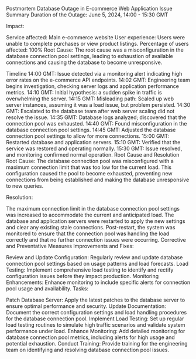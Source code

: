 Postmortem
Database Outage in E-commerce Web Application
Issue Summary
Duration of the Outage: June 5, 2024, 14:00 - 15:30 GMT

Impact:

Service affected: Main e-commerce website
User experience: Users were unable to complete purchases or view product listings.
Percentage of users affected: 100%
Root Cause:
The root cause was a misconfiguration in the database connection pool settings, leading to exhaustion of available connections and causing the database to become unresponsive.

Timeline
14:00 GMT: Issue detected via a monitoring alert indicating high error rates on the e-commerce API endpoints.
14:02 GMT: Engineering team begins investigation, checking server logs and application performance metrics.
14:10 GMT: Initial hypothesis: a sudden spike in traffic is overwhelming the server.
14:15 GMT: Misleading path: Scaled up web server instances, assuming it was a load issue, but problem persisted.
14:30 GMT: Escalated to the database team after web server scaling did not resolve the issue.
14:35 GMT: Database logs analyzed; discovered that the connection pool was exhausted.
14:40 GMT: Found misconfiguration in the database connection pool settings.
14:45 GMT: Adjusted the database connection pool settings to allow for more connections.
15:00 GMT: Restarted database and application servers.
15:10 GMT: Verified that the service was restored and operating normally.
15:30 GMT: Issue resolved, and monitoring confirmed normal operation.
Root Cause and Resolution
Root Cause:
The database connection pool was misconfigured with a maximum connection limit that was too low for the current load. This configuration caused the pool to become exhausted, preventing new connections from being established and making the database unresponsive to new queries.

Resolution:

The maximum connection limit in the database connection pool settings was increased to accommodate the current and anticipated load.
The database and application servers were restarted to apply the new settings and clear any existing stale connections.
Post-restart, the system was monitored to ensure that the connection pool was handling the load correctly and that no further connection issues were occurring.
Corrective and Preventative Measures
Improvements and Fixes:

Review and Update Configuration: Regularly review and update database connection pool settings based on usage patterns and load forecasts.
Load Testing: Implement comprehensive load testing to identify and rectify configuration issues before they impact production.
Monitoring Enhancements: Enhance monitoring to include specific alerts for connection pool usage and availability.
Tasks:

Patch Database Server: Apply the latest patches to the database server to ensure optimal performance and security.
Update Documentation: Document the correct configuration settings and load handling procedures for the database connection pool.
Implement Load Testing: Set up regular load testing routines to simulate high traffic scenarios and validate system performance under load.
Enhance Monitoring: Add detailed monitoring for database connection pool metrics, including alerts for high usage and potential exhaustion.
Conduct Training: Provide training for the engineering team on identifying and resolving database connection pool issues.

